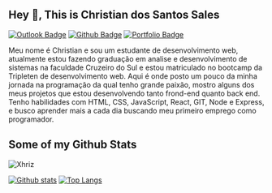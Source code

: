 ## Hey 👋, This is Christian dos Santos Sales
[![Outlook Badge](https://img.shields.io/badge/-christiansales07@outlook.com-c14438?style=flat&logo=Outlook&logoColor=white&link=mailto:christiansales07@outlook.com)](mailto:christiansales07@outlook.com)  [![Github Badge](https://img.shields.io/badge/-Xhriz-grey?style=flat&logo=github&logoColor=white&link=https://github.com/Xhriz/)](https://www.github.com/Xhriz/) [![Portfolio Badge](https://img.shields.io/badge/portfolio-web-blue?style=flat&link=https://xhriz.github.io/Portifolio//)](https://xhriz.github.io/Portifolio//) <p align='left'>Meu nome é Christian e sou um estudante de desenvolvimento web, atualmente estou fazendo graduação em analise e desenvolvimento de sistemas na faculdade Cruzeiro do Sul e estou matriculado no bootcamp da Tripleten de desenvolvimento web.  Aqui é onde posto um pouco da minha jornada na programação da qual tenho grande paixão, mostro alguns dos meus projetos que estou desenvolvendo tanto frond-end  quanto back end. Tenho habilidades com HTML, CSS, JavaScript, React, GIT, Node e Express, e busco aprender mais a cada dia buscando meu primeiro emprego como programador.</p>
## Some of my Github Stats
<p align=left> <img src=https://komarev.com/ghpvc/?username=Xhriz alt=Xhriz /> </p>

[![Github stats](https://github-readme-stats.vercel.app/api?username=Xhriz&show_icons=true&include_all_commits=true)](https://github.com/Xhriz/github-readme-stats)
[![Top Langs](https://github-readme-stats.vercel.app/api/top-langs/?username=Xhriz&layout=compact)](https://github.com/Xhriz/github-readme-stats)

